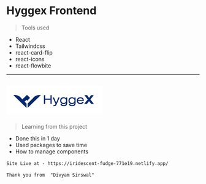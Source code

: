 # Hyggex Frontend 

>Tools used 

- React
- Tailwindcss
- react-card-flip
- react-icons
- react-flowbite

---
![hyggex](./src/assets/images/hyggexlogo.png)
---

>Learning from this project
- Done this in 1 day
- Used packages to save time
- How to manage components

```Notepad++
Site Live at - https://iridescent-fudge-771e19.netlify.app/
```


```
Thank you from  "Divyam Sirswal"
```

